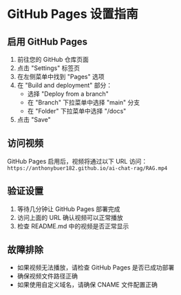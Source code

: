 # GitHub Pages 设置指南

## 启用 GitHub Pages

1. 前往您的 GitHub 仓库页面
2. 点击 "Settings" 标签页
3. 在左侧菜单中找到 "Pages" 选项
4. 在 "Build and deployment" 部分：
   - 选择 "Deploy from a branch"
   - 在 "Branch" 下拉菜单中选择 "main" 分支
   - 在 "Folder" 下拉菜单中选择 "/docs"
5. 点击 "Save"

## 访问视频

GitHub Pages 启用后，视频将通过以下 URL 访问：
`https://anthonybuer182.github.io/ai-chat-rag/RAG.mp4`

## 验证设置

1. 等待几分钟让 GitHub Pages 部署完成
2. 访问上面的 URL 确认视频可以正常播放
3. 检查 README.md 中的视频是否正常显示

## 故障排除

- 如果视频无法播放，请检查 GitHub Pages 是否已成功部署
- 确保视频文件路径正确
- 如果使用自定义域名，请确保 CNAME 文件配置正确
